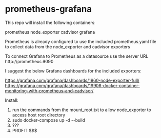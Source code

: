 # prometheus-grafana

This repo will install the following containers:

prometheus
node_exporter
cadvisor
grafana

Prometheus is already configured to use the included prometheus.yaml file to collect data from the node_exporter and cadvisor exporters

To connect Grafana to Prometheus as a datasource use the server URL http://prometheus:9090

I suggest the below Grafana dashboards for the included exporters:

https://grafana.com/grafana/dashboards/1860-node-exporter-full/
https://grafana.com/grafana/dashboards/19908-docker-container-monitoring-with-prometheus-and-cadvisor/

Install:

1. run the commands from the mount_root.txt to allow node_exporter to access host root directory
2. sudo docker-compose up -d --build
3. ???
4. PROFIT $$$
